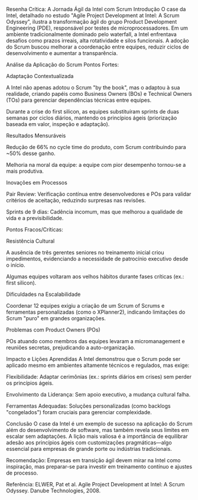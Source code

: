 Resenha Crítica: A Jornada Ágil da Intel com Scrum
Introdução
O case da Intel, detalhado no estudo "Agile Project Development at Intel: A Scrum Odyssey", ilustra a transformação ágil do grupo Product Development Engineering (PDE), responsável por testes de microprocessadores. Em um ambiente tradicionalmente dominado pelo waterfall, a Intel enfrentava desafios como prazos irreais, alta rotatividade e silos funcionais. A adoção do Scrum buscou melhorar a coordenação entre equipes, reduzir ciclos de desenvolvimento e aumentar a transparência.

Análise da Aplicação do Scrum
Pontos Fortes:

Adaptação Contextualizada

A Intel não apenas adotou o Scrum "by the book", mas o adaptou à sua realidade, criando papéis como Business Owners (BOs) e Technical Owners (TOs) para gerenciar dependências técnicas entre equipes.

Durante a crise do first silicon, as equipes substituíram sprints de duas semanas por ciclos diários, mantendo os princípios ágeis (priorização baseada em valor, inspeção e adaptação).

Resultados Mensuráveis

Redução de 66% no cycle time do produto, com Scrum contribuindo para ~50% desse ganho.

Melhoria na moral da equipe: a equipe com pior desempenho tornou-se a mais produtiva.

Inovações em Processos

Pair Review: Verificação contínua entre desenvolvedores e POs para validar critérios de aceitação, reduzindo surpresas nas revisões.

Sprints de 9 dias: Cadência incomum, mas que melhorou a qualidade de vida e a previsibilidade.

Pontos Fracos/Críticas:

Resistência Cultural

A ausência de três gerentes seniores no treinamento inicial criou impedimentos, evidenciando a necessidade de patrocínio executivo desde o início.

Algumas equipes voltaram aos velhos hábitos durante fases críticas (ex.: first silicon).

Dificuldades na Escalabilidade

Coordenar 12 equipes exigiu a criação de um Scrum of Scrums e ferramentas personalizadas (como o XPlanner2), indicando limitações do Scrum "puro" em grandes organizações.

Problemas com Product Owners (POs)

POs atuando como membros das equipes levaram a micromanagement e reuniões secretas, prejudicando a auto-organização.

Impacto e Lições Aprendidas
A Intel demonstrou que o Scrum pode ser aplicado mesmo em ambientes altamente técnicos e regulados, mas exige:

Flexibilidade: Adaptar cerimônias (ex.: sprints diários em crises) sem perder os princípios ágeis.

Envolvimento da Liderança: Sem apoio executivo, a mudança cultural falha.

Ferramentas Adequadas: Soluções personalizadas (como backlogs "congelados") foram cruciais para gerenciar complexidade.

Conclusão
O case da Intel é um exemplo de sucesso na aplicação do Scrum além do desenvolvimento de software, mas também revela seus limites em escalar sem adaptações. A lição mais valiosa é a importância de equilibrar adesão aos princípios ágeis com customizações pragmáticas—algo essencial para empresas de grande porte ou indústrias tradicionais.

Recomendação: Empresas em transição ágil devem mirar na Intel como inspiração, mas preparar-se para investir em treinamento contínuo e ajustes de processo.

Referência:
ELWER, Pat et al. Agile Project Development at Intel: A Scrum Odyssey. Danube Technologies, 2008.


